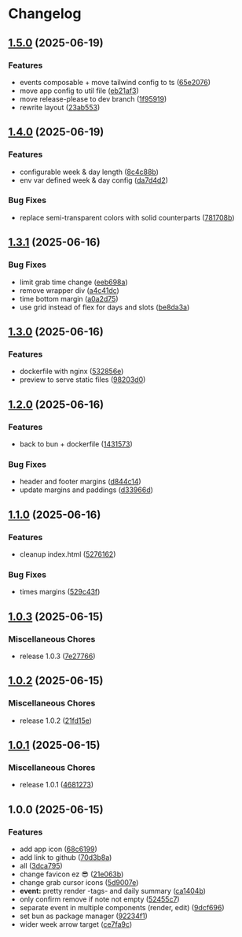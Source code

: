 # Changelog

## [1.5.0](https://github.com/meeehdi-dev/tt/compare/v1.4.0...v1.5.0) (2025-06-19)


### Features

* events composable + move tailwind config to ts ([65e2076](https://github.com/meeehdi-dev/tt/commit/65e20766c0aa158a9ed5331769c9a8b4e7209e26))
* move app config to util file ([eb21af3](https://github.com/meeehdi-dev/tt/commit/eb21af382f269e3f6153b910670d5521818f57ca))
* move release-please to dev branch ([1f95919](https://github.com/meeehdi-dev/tt/commit/1f959196661e5e2f5bde347b9f8d0f366f43d249))
* rewrite layout ([23ab553](https://github.com/meeehdi-dev/tt/commit/23ab55374b479fb07a465a525ad0bda1b095bd0b))

## [1.4.0](https://github.com/meeehdi-dev/tt/compare/v1.3.1...v1.4.0) (2025-06-19)


### Features

* configurable week & day length ([8c4c88b](https://github.com/meeehdi-dev/tt/commit/8c4c88bad85b6d70e8fb739414ca3dd1aaaa71c8))
* env var defined week & day config ([da7d4d2](https://github.com/meeehdi-dev/tt/commit/da7d4d2e8e9825bb52e1beb96b17d072d0b2bce2))


### Bug Fixes

* replace semi-transparent colors with solid counterparts ([781708b](https://github.com/meeehdi-dev/tt/commit/781708bd1cb6a3a459111952c20b398aa7e2bcc9))

## [1.3.1](https://github.com/meeehdi-dev/tt/compare/v1.3.0...v1.3.1) (2025-06-16)


### Bug Fixes

* limit grab time change ([eeb698a](https://github.com/meeehdi-dev/tt/commit/eeb698af1922de23e18c98c56aa842386d139e0c))
* remove wrapper div ([a4c41dc](https://github.com/meeehdi-dev/tt/commit/a4c41dc9f9c3f8de86823689c77926aea04128db))
* time bottom margin ([a0a2d75](https://github.com/meeehdi-dev/tt/commit/a0a2d7516f5d4356e3f3ea748f985351be13e068))
* use grid instead of flex for days and slots ([be8da3a](https://github.com/meeehdi-dev/tt/commit/be8da3ab6a99a836ebfbaa06641b9de3016ee52a))

## [1.3.0](https://github.com/meeehdi-dev/tt/compare/v1.2.0...v1.3.0) (2025-06-16)


### Features

* dockerfile with nginx ([532856e](https://github.com/meeehdi-dev/tt/commit/532856eaecd0ddb6b3b5f9625157267df0e45b9b))
* preview to serve static files ([98203d0](https://github.com/meeehdi-dev/tt/commit/98203d07f1de0b7c9df64c592931f5d4c682292f))

## [1.2.0](https://github.com/meeehdi-dev/tt/compare/v1.1.0...v1.2.0) (2025-06-16)


### Features

* back to bun + dockerfile ([1431573](https://github.com/meeehdi-dev/tt/commit/1431573418e59ddca6e6b2c28cc813cd1a0b91f4))


### Bug Fixes

* header and footer margins ([d844c14](https://github.com/meeehdi-dev/tt/commit/d844c149a8db63abfc6e16e8a116b76f718acf8b))
* update margins and paddings ([d33966d](https://github.com/meeehdi-dev/tt/commit/d33966d8d17008a392cd766682270516e0cffa44))

## [1.1.0](https://github.com/meeehdi-dev/tt/compare/v1.0.3...v1.1.0) (2025-06-16)


### Features

* cleanup index.html ([5276162](https://github.com/meeehdi-dev/tt/commit/527616280530605bb5f0fc7df3faf407898bc587))


### Bug Fixes

* times margins ([529c43f](https://github.com/meeehdi-dev/tt/commit/529c43f3ef1766d1fd7d8bcf603d817933c99279))

## [1.0.3](https://github.com/meeehdi-dev/tt/compare/v1.0.2...v1.0.3) (2025-06-15)


### Miscellaneous Chores

* release 1.0.3 ([7e27766](https://github.com/meeehdi-dev/tt/commit/7e27766e914f368c7234127d9cad29a3da7c7548))

## [1.0.2](https://github.com/meeehdi-dev/tt/compare/v1.0.1...v1.0.2) (2025-06-15)


### Miscellaneous Chores

* release 1.0.2 ([21fd15e](https://github.com/meeehdi-dev/tt/commit/21fd15ead121849262b7d467caf4cfaa01bcbd3b))

## [1.0.1](https://github.com/meeehdi-dev/tt/compare/v1.0.0...v1.0.1) (2025-06-15)


### Miscellaneous Chores

* release 1.0.1 ([4681273](https://github.com/meeehdi-dev/tt/commit/4681273ca77b0a2adef99ff9dbedee16e4a5f61a))

## 1.0.0 (2025-06-15)


### Features

* add app icon ([68c6199](https://github.com/meeehdi-dev/tt/commit/68c61997a48c1aa37daf78a15665f4b78882a642))
* add link to github ([70d3b8a](https://github.com/meeehdi-dev/tt/commit/70d3b8ab2e35bcbccc809e7606b3fc63c1817c3d))
* all ([3dca795](https://github.com/meeehdi-dev/tt/commit/3dca7956ba50989118d7b409a4473b1bd813b1ba))
* change favicon ez :sunglasses: ([21e063b](https://github.com/meeehdi-dev/tt/commit/21e063b5c735a8b9eea7f5ea66d7bee520b22364))
* change grab cursor icons ([5d9007e](https://github.com/meeehdi-dev/tt/commit/5d9007eb66e515bcc3788212f091f40da366fd60))
* **event:** pretty render -tags- and daily summary ([ca1404b](https://github.com/meeehdi-dev/tt/commit/ca1404b7c3dc03fc3c50434f5b546503f62d669d))
* only confirm remove if note not empty ([52455c7](https://github.com/meeehdi-dev/tt/commit/52455c7b12a34c1762e24a4e9334996d635a484b))
* separate event in multiple components (render, edit) ([9dcf696](https://github.com/meeehdi-dev/tt/commit/9dcf696f0a4a86093ba3ce412ef5a7d36e070865))
* set bun as package manager ([92234f1](https://github.com/meeehdi-dev/tt/commit/92234f16fdc22119247e6965547beb4fd3da7f7b))
* wider week arrow target ([ce7fa9c](https://github.com/meeehdi-dev/tt/commit/ce7fa9c17c2c9e7a79636455c4be4ee2580069a3))
